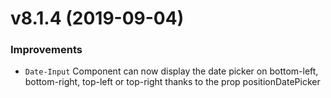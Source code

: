 # v8.1.4 (2019-09-04)
### Improvements
* `Date-Input` Component can now display the date picker on bottom-left, bottom-right, top-left or top-right thanks to the prop positionDatePicker


